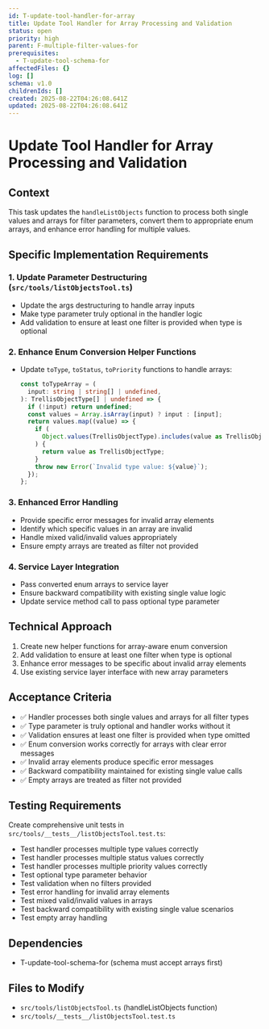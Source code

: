 ```yaml
---
id: T-update-tool-handler-for-array
title: Update Tool Handler for Array Processing and Validation
status: open
priority: high
parent: F-multiple-filter-values-for
prerequisites:
  - T-update-tool-schema-for
affectedFiles: {}
log: []
schema: v1.0
childrenIds: []
created: 2025-08-22T04:26:08.641Z
updated: 2025-08-22T04:26:08.641Z
---
```


# Update Tool Handler for Array Processing and Validation

## Context

This task updates the `handleListObjects` function to process both single values and arrays for filter parameters, convert them to appropriate enum arrays, and enhance error handling for multiple values.

## Specific Implementation Requirements

### 1. Update Parameter Destructuring (`src/tools/listObjectsTool.ts`)

- Update the args destructuring to handle array inputs
- Make type parameter truly optional in the handler logic
- Add validation to ensure at least one filter is provided when type is optional

### 2. Enhance Enum Conversion Helper Functions

- Update `toType`, `toStatus`, `toPriority` functions to handle arrays:
  ```typescript
  const toTypeArray = (
    input: string | string[] | undefined,
  ): TrellisObjectType[] | undefined => {
    if (!input) return undefined;
    const values = Array.isArray(input) ? input : [input];
    return values.map((value) => {
      if (
        Object.values(TrellisObjectType).includes(value as TrellisObjectType)
      ) {
        return value as TrellisObjectType;
      }
      throw new Error(`Invalid type value: ${value}`);
    });
  };
  ```

### 3. Enhanced Error Handling

- Provide specific error messages for invalid array elements
- Identify which specific values in an array are invalid
- Handle mixed valid/invalid values appropriately
- Ensure empty arrays are treated as filter not provided

### 4. Service Layer Integration

- Pass converted enum arrays to service layer
- Ensure backward compatibility with existing single value logic
- Update service method call to pass optional type parameter

## Technical Approach

1. Create new helper functions for array-aware enum conversion
2. Add validation to ensure at least one filter when type is optional
3. Enhance error messages to be specific about invalid array elements
4. Use existing service layer interface with new array parameters

## Acceptance Criteria

- ✅ Handler processes both single values and arrays for all filter types
- ✅ Type parameter is truly optional and handler works without it
- ✅ Validation ensures at least one filter is provided when type omitted
- ✅ Enum conversion works correctly for arrays with clear error messages
- ✅ Invalid array elements produce specific error messages
- ✅ Backward compatibility maintained for existing single value calls
- ✅ Empty arrays are treated as filter not provided

## Testing Requirements

Create comprehensive unit tests in `src/tools/__tests__/listObjectsTool.test.ts`:

- Test handler processes multiple type values correctly
- Test handler processes multiple status values correctly
- Test handler processes multiple priority values correctly
- Test optional type parameter behavior
- Test validation when no filters provided
- Test error handling for invalid array elements
- Test mixed valid/invalid values in arrays
- Test backward compatibility with existing single value scenarios
- Test empty array handling

## Dependencies

- T-update-tool-schema-for (schema must accept arrays first)

## Files to Modify

- `src/tools/listObjectsTool.ts` (handleListObjects function)
- `src/tools/__tests__/listObjectsTool.test.ts`
